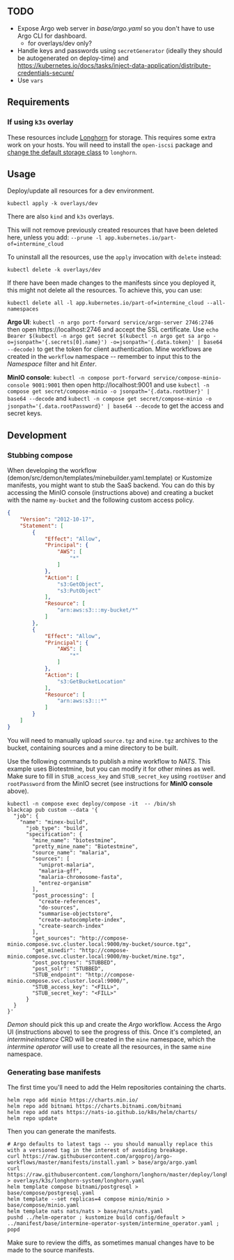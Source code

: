 ## TODO

- Expose Argo web server in *base/argo.yaml* so you don't have to use Argo CLI for dashboard.
  - for overlays/dev only?
- Handle keys and passwords using `secretGenerator` (ideally they should be autogenerated on deploy-time) and https://kubernetes.io/docs/tasks/inject-data-application/distribute-credentials-secure/
- Use `vars`

## Requirements

### If using `k3s` overlay

These resources include [Longhorn](https://longhorn.io/) for storage. This requires some extra work on your hosts. You will need to install the `open-iscsi` package and [change the default storage class](https://kubernetes.io/docs/tasks/administer-cluster/change-default-storage-class/) to `longhorn`.

## Usage

Deploy/update all resources for a dev environment.

```
kubectl apply -k overlays/dev
```

There are also `kind` and `k3s` overlays.

This will not remove previously created resources that have been deleted here, unless you add: `--prune -l app.kubernetes.io/part-of=intermine_cloud`

To uninstall all the resources, use the `apply` invocation with `delete` instead:

```
kubectl delete -k overlays/dev
```

If there have been made changes to the manifests since you deployed it, this might not delete all the resources. To achieve this, you can use:

```
kubectl delete all -l app.kubernetes.io/part-of=intermine_cloud --all-namespaces
```

**Argo UI**: `kubectl -n argo port-forward service/argo-server 2746:2746` then open https://localhost:2746 and accept the SSL certificate. Use `echo Bearer $(kubectl -n argo get secret $(kubectl -n argo get sa argo -o=jsonpath='{.secrets[0].name}') -o=jsonpath='{.data.token}' | base64 --decode)` to get the token for client authentication. Mine workflows are created in the `workflow` namespace -- remember to input this to the *Namespace* filter and hit *Enter*.

**MinIO console**: `kubectl -n compose port-forward service/compose-minio-console 9001:9001` then open http://localhost:9001 and use `kubectl -n compose get secret/compose-minio -o jsonpath='{.data.rootUser}' | base64 --decode` and `kubectl -n compose get secret/compose-minio -o jsonpath='{.data.rootPassword}' | base64 --decode` to get the access and secret keys.

## Development

### Stubbing compose

When developing the workflow (demon/src/demon/templates/minebuilder.yaml.template) or Kustomize manifests, you might want to stub the SaaS backend. You can do this by accessing the MinIO console (instructions above) and creating a bucket with the name `my-bucket` and the following custom access policy.

```json
{
    "Version": "2012-10-17",
    "Statement": [
        {
            "Effect": "Allow",
            "Principal": {
                "AWS": [
                    "*"
                ]
            },
            "Action": [
                "s3:GetObject",
                "s3:PutObject"
            ],
            "Resource": [
                "arn:aws:s3:::my-bucket/*"
            ]
        },
        {
            "Effect": "Allow",
            "Principal": {
                "AWS": [
                    "*"
                ]
            },
            "Action": [
                "s3:GetBucketLocation"
            ],
            "Resource": [
                "arn:aws:s3:::*"
            ]
        }
    ]
}
```

You will need to manually upload `source.tgz` and `mine.tgz` archives to the bucket, containing sources and a mine directory to be built.

Use the following commands to publish a mine workflow to *NATS*. This example uses Biotestmine, but you can modify it for other mines as well. Make sure to fill in `STUB_access_key` and `STUB_secret_key` using `rootUser` and `rootPassword` from the MinIO secret (see instructions for **MinIO console** above).

```
kubectl -n compose exec deploy/compose -it  -- /bin/sh
blackcap pub custom --data '{
  "job": {
    "name": "minex-build",
      "job_type": "build",
      "specification": {
        "mine_name": "biotestmine",
        "pretty_mine_name": "Biotestmine",
        "source_name": "malaria",
        "sources": [
          "uniprot-malaria",
          "malaria-gff",
          "malaria-chromosome-fasta",
          "entrez-organism"
        ],
        "post_processing": [
          "create-references",
          "do-sources",
          "summarise-objectstore",
          "create-autocomplete-index",
          "create-search-index"
        ],
        "get_sources": "http://compose-minio.compose.svc.cluster.local:9000/my-bucket/source.tgz",
        "get_minedir": "http://compose-minio.compose.svc.cluster.local:9000/my-bucket/mine.tgz",
        "post_postgres": "STUBBED",
        "post_solr": "STUBBED",
        "STUB_endpoint": "http://compose-minio.compose.svc.cluster.local:9000/",
        "STUB_access_key": "<FILL>",
        "STUB_secret_key": "<FILL>"
      }
  }
}'
```

*Demon* should pick this up and create the *Argo* workflow. Access the Argo UI (instructions above) to see the progress of this. Once it's completed, an *intermineinstance* CRD will be created in the `mine` namespace, which the *intermine operator* will use to create all the resources, in the same `mine` namespace.

### Generating base manifests

The first time you'll need to add the Helm repositories containing the charts.

```
helm repo add minio https://charts.min.io/
helm repo add bitnami https://charts.bitnami.com/bitnami
helm repo add nats https://nats-io.github.io/k8s/helm/charts/
helm repo update
```

Then you can generate the manifests.

```
# Argo defaults to latest tags -- you should manually replace this with a versioned tag in the interest of avoiding breakage.
curl https://raw.githubusercontent.com/argoproj/argo-workflows/master/manifests/install.yaml > base/argo/argo.yaml
curl https://raw.githubusercontent.com/longhorn/longhorn/master/deploy/longhorn.yaml > overlays/k3s/longhorn-system/longhorn.yaml
helm template compose bitnami/postgresql > base/compose/postgresql.yaml
helm template --set replicas=4 compose minio/minio > base/compose/minio.yaml
helm template nats nats/nats > base/nats/nats.yaml
pushd ../helm-operator ; kustomize build config/default > ../manifest/base/intermine-operator-system/intermine_operator.yaml ; popd
```

Make sure to review the diffs, as sometimes manual changes have to be made to the source manifests.
